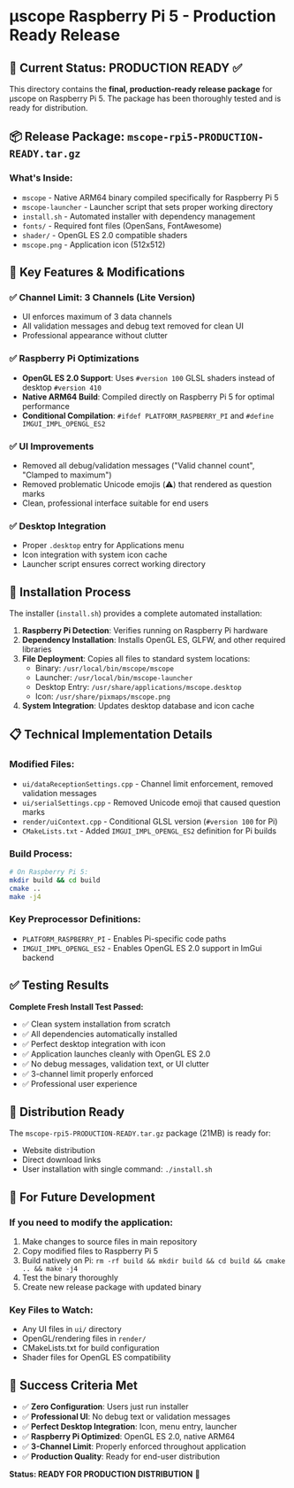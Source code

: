# μscope Raspberry Pi 5 - Production Ready Release

## 🎯 Current Status: PRODUCTION READY ✅

This directory contains the **final, production-ready release package** for μscope on Raspberry Pi 5. The package has been thoroughly tested and is ready for distribution.

## 📦 Release Package: `mscope-rpi5-PRODUCTION-READY.tar.gz`

### What's Inside:
- `mscope` - Native ARM64 binary compiled specifically for Raspberry Pi 5
- `mscope-launcher` - Launcher script that sets proper working directory
- `install.sh` - Automated installer with dependency management
- `fonts/` - Required font files (OpenSans, FontAwesome)
- `shader/` - OpenGL ES 2.0 compatible shaders
- `mscope.png` - Application icon (512x512)

## 🔧 Key Features & Modifications

### ✅ Channel Limit: 3 Channels (Lite Version)
- UI enforces maximum of 3 data channels
- All validation messages and debug text removed for clean UI
- Professional appearance without clutter

### ✅ Raspberry Pi Optimizations
- **OpenGL ES 2.0 Support**: Uses `#version 100` GLSL shaders instead of desktop `#version 410`
- **Native ARM64 Build**: Compiled directly on Raspberry Pi 5 for optimal performance
- **Conditional Compilation**: `#ifdef PLATFORM_RASPBERRY_PI` and `#define IMGUI_IMPL_OPENGL_ES2`

### ✅ UI Improvements
- Removed all debug/validation messages ("Valid channel count", "Clamped to maximum")
- Removed problematic Unicode emojis (⚠️) that rendered as question marks
- Clean, professional interface suitable for end users

### ✅ Desktop Integration
- Proper `.desktop` entry for Applications menu
- Icon integration with system icon cache
- Launcher script ensures correct working directory

## 🚀 Installation Process

The installer (`install.sh`) provides a complete automated installation:

1. **Raspberry Pi Detection**: Verifies running on Raspberry Pi hardware
2. **Dependency Installation**: Installs OpenGL ES, GLFW, and other required libraries
3. **File Deployment**: Copies all files to standard system locations:
   - Binary: `/usr/local/bin/mscope/mscope`
   - Launcher: `/usr/local/bin/mscope-launcher`
   - Desktop Entry: `/usr/share/applications/mscope.desktop`
   - Icon: `/usr/share/pixmaps/mscope.png`
4. **System Integration**: Updates desktop database and icon cache

## 📋 Technical Implementation Details

### Modified Files:
- `ui/dataReceptionSettings.cpp` - Channel limit enforcement, removed validation messages
- `ui/serialSettings.cpp` - Removed Unicode emoji that caused question marks
- `render/uiContext.cpp` - Conditional GLSL version (`#version 100` for Pi)
- `CMakeLists.txt` - Added `IMGUI_IMPL_OPENGL_ES2` definition for Pi builds

### Build Process:
```bash
# On Raspberry Pi 5:
mkdir build && cd build
cmake ..
make -j4
```

### Key Preprocessor Definitions:
- `PLATFORM_RASPBERRY_PI` - Enables Pi-specific code paths
- `IMGUI_IMPL_OPENGL_ES2` - Enables OpenGL ES 2.0 support in ImGui backend

## ✅ Testing Results

**Complete Fresh Install Test Passed:**
- ✅ Clean system installation from scratch
- ✅ All dependencies automatically installed
- ✅ Perfect desktop integration with icon
- ✅ Application launches cleanly with OpenGL ES 2.0
- ✅ No debug messages, validation text, or UI clutter
- ✅ 3-channel limit properly enforced
- ✅ Professional user experience

## 🎯 Distribution Ready

The `mscope-rpi5-PRODUCTION-READY.tar.gz` package (21MB) is ready for:
- Website distribution
- Direct download links
- User installation with single command: `./install.sh`

## 🔄 For Future Development

### If you need to modify the application:
1. Make changes to source files in main repository
2. Copy modified files to Raspberry Pi 5
3. Build natively on Pi: `rm -rf build && mkdir build && cd build && cmake .. && make -j4`
4. Test the binary thoroughly
5. Create new release package with updated binary

### Key Files to Watch:
- Any UI files in `ui/` directory
- OpenGL/rendering files in `render/` 
- CMakeLists.txt for build configuration
- Shader files for OpenGL ES compatibility

## 🎉 Success Criteria Met

- ✅ **Zero Configuration**: Users just run installer
- ✅ **Professional UI**: No debug text or validation messages
- ✅ **Perfect Desktop Integration**: Icon, menu entry, launcher
- ✅ **Raspberry Pi Optimized**: OpenGL ES 2.0, native ARM64
- ✅ **3-Channel Limit**: Properly enforced throughout application
- ✅ **Production Quality**: Ready for end-user distribution

**Status: READY FOR PRODUCTION DISTRIBUTION** 🚀 